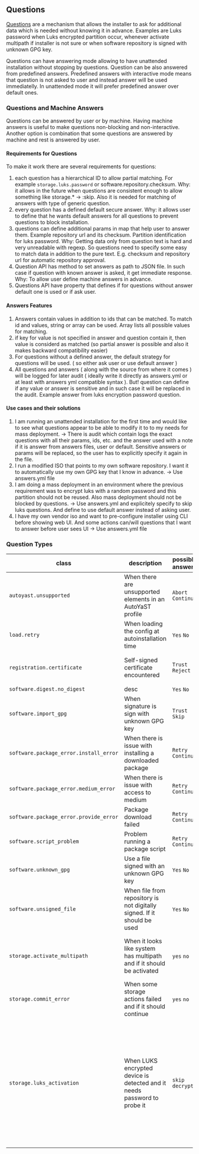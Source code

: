 ## Questions

[Questions][] are a mechanism that allows the installer to ask for additional data which is needed without knowing it in advance.
Examples are Luks password when Luks encrypted partition occur, whenever activate multipath if installer is not sure
or when software repository is signed with unknown GPG key.

Questions can have answering mode allowing to have unattended installation without stopping by questions. Question can be
also answered from predefined answers. Predefined answers with interactive mode means that question is not asked to user
and instead answer will be used immediatelly. In unattended mode it will prefer predefined answer over default ones.

[Questions]: https://opensuse.github.io/agama/dbus/ref-org.opensuse.Agama.Questions1.html

### Questions and Machine Answers

Questions can be answered by user or by machine. Having machine answers is useful to make questions
non-blocking and non-interactive. Another option is combination that some questions are answered by machine and rest
is answered by user.

#### Requirements for Questions

To make it work there are several requirements for questions:

1. each question has a hierarchical ID to allow partial matching. For example `storage.luks.password` or
software.repository.checksum. Why: it allows in the future when questions are consistent enough to allow something like
storage.* -> :skip. Also it is needed for matching of answers with type of generic question.
2. every question has a defined default secure answer. Why: it allows user to define that he wants default answers for all questions
   to prevent questions to block installation.
3. questions can define additional params in map that help user to answer them. Example repository url and its checksum.
   Partition identification for luks password. Why: Getting data only from question text is hard and very unreadable with regexp.
   So questions need to specify some easy to match data in addition to the pure text.
   E.g. checksum and repository url for automatic repository approval.
4. Question API has method to set answers as path to JSON file. In such case if question
   with known answer is asked, it get immediate response.
   Why: To allow user define machine answers in advance.
5. Questions API have property that defines if for questions without answer default one is used or if ask user.

#### Answers Features

1. Answers contain values in addition to ids that can be matched. To match
id and values, string or array can be used. Array lists all possible values for matching.
2. if key for value is not specified in answer and question contain it, then value is considerd as matched (so partial answer is possible and also it makes backward compatibility easier)
3. For questions without a defined answer, the default strategy for questions will be used. ( so either ask user or use default answer )
4. All questions and answers ( along with the source from where it comes )
   will be logged for later audit ( ideally write it directly as answers.yml or at least with answers yml compatible syntax ). But! question can define if any value or answer is sensitive and in such case
   it will be replaced in the audit. Example answer from luks encryption password question.


#### Use cases and their solutions

1. I am running an unattended installation for the first time and would like to see what questions appear to be able to modify it to
to my needs for mass deployment. -> There is audit which contain logs the exact questions
with all their params, ids, etc. and the answer used with a note if it is answer from answers files, user or default.
Sensitive answers or params will be replaced, so the user has to explicitly specify it again in the file.
2. I run a modified ISO that points to my own software repository. I want it to automatically use my own
  GPG key that I know in advance. -> Use answers.yml file
3. I am doing a mass deployment in an environment where the previous requirement was to encrypt luks with a random password
   and this partition should not be reused. Also mass deployment should not be blocked by questions. -> Use answers.yml and explicitely specify to skip luks questions. And define to use
   default answer instead of asking user.
4. I have my own vendor iso and want to pre-configure installer using CLI before showing web UI. And some actions can/will
   questions that I want to answer before user sees UI -> Use answers.yml file

### Question Types

| class  | description  | possible answers  | available data  | notes  |
|---     |---           |---                |---              |---     |
| `autoyast.unsupported` | When there are unsupported elements in an AutoYaST profile | `Abort` `Continue` | `planned` elements to be supported in the future, `unsupported` unsupported elements | |
| `load.retry` | When loading the config at autoinstallation time | `Yes` `No` | | |
| `registration.certificate` | Self-signed certificate encountered | `Trust` `Reject` | `url` `issuer_name` `issuer_date` `expiration_date` `sha1_fingerprint` `sha256_fingerprint` | |
| `software.digest.no_digest` | desc | `Yes` `No` | - | |
| `software.import_gpg`  | When signature is sign with unknown GPG key  | `Trust` `Skip`  | `id` of key `name` of key and `fingerprint` of key |   |
| `software.package_error.install_error` | When there is issue with installing a downloaded package | `Retry` `Continue`  | `package` |   |
| `software.package_error.medium_error` | When there is issue with access to medium  | `Retry` `Continue`  | `url` with url where failed access happen  |   |
| `software.package_error.provide_error` | Package download failed | `Retry` `Continue` | `package`: name, `error_code`: `IO_ERROR` or `INVALID` | |
| `software.script_problem` | Problem running a package script | `Retry` `Continue` | `details`: description | |
| `software.unknown_gpg`  | Use a file signed with an unknown GPG key  | `Yes` `No`  | `id` of key, `filename` |   |
| `software.unsigned_file`  | When file from repository is not digitally signed. If it should be used  | `Yes` `No`  | `filename` with name of file  |   |
| `storage.activate_multipath` | When it looks like system has multipath and if it should be activated | `yes` `no` |  | Here it is used lower case. It should be unified. |
| `storage.commit_error` | When some storage actions failed and if it should continue | `yes` `no` |  | Also here it is lowercase |
| `storage.luks_activation` | When LUKS encrypted device is detected and it needs password to probe it | `skip` `decrypt` | `device` name, `label` of device, `size` of device and `attempt` the number of attempt | Answer contain additional field password that has to be filled if answer is `decrypt`. Attempt data can be used to limit passing wrong password. |

